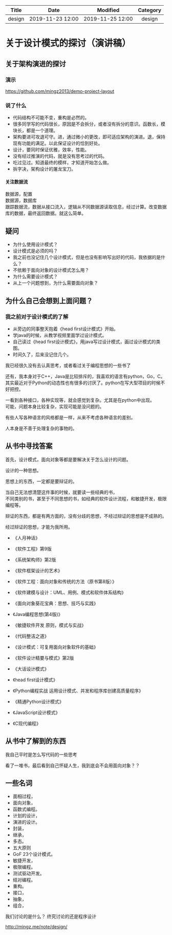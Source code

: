 | Title                | Date             | Modified         | Category          |
|:--------------------:|:----------------:|:----------------:|:-----------------:|
| design      | 2019-11-23 12:00 | 2019-11-25 12:00 | design   |


# 关于设计模式的探讨（演讲稿）


## 关于架构演进的探讨

### 演示 
https://github.com/mingz2013/demo-project-layout

### 说了什么

- 代码结构不可能不变，重构是必然的。
- 很多同学写的代码很长，原因是不会拆分，或者没有拆分的意识。函数长，模块长，都是一个道理。
- 架构要进可攻退可守。进，通过微小的更改，即可适应架构的演进。退，保持现有功能的满足。以此保证设计的恰到好处。
- 设计，要同时保证优雅，效率，性能。
- 没有经过推演的代码，就是没有思考过的代码。
- 吃过见过。知道最终的模样，才知道开始怎么做。
- 拆字决，架构设计的屠龙宝刀。



#### 关注数据流

数据源，配置  
数据源，数据库  
跟踪数据流，数据从接口流入，逻辑从不同数据源读取信息，经过计算。改变数据库的数据，最终返回数据。就这么简单。




## 疑问
- 为什么使用设计模式？
- 设计模式是必须的吗？
- 我之前也没记住几个设计模式，但是也没有影响写出好的代码，我依据的是什么？
- 不依赖于面向对象的设计模式怎么用？
- 为什么需要设计模式？
- 从上一个问题想到，为什么需要面向对象？

## 为什么自己会想到上面问题？

### 我之前对于设计模式的了解
- 从旁边的同事整天抱着《head first设计模式》开始。
- 学java的时候，从教学视频里面学过设计模式。
- 自己读过《head first设计模式》，用java写过设计模式，画过设计模式的类图。
- 时间久了，后来没记住几个。


我已经很久没有去认真思考，或者看过关于编程思想的一些书了

还有，我本身对于C++，Java是比较排斥的，我喜欢的语言有python，Go，C。  
其实最近对于Python的动态性也有很多的讨厌了。python在写大型项目的时候不好把控。


一看到各种接口，各种实现等，就会感觉到复杂。尤其是在python中出现。  
可能，问题本身比较复杂，实现可能是没问题的。

有些人写各种语言的风格都是一样，从来不考虑各种语言的差别。

人本身是不善于处理复杂的事物的。



## 从书中寻找答案


首先，设计模式，面向对象等都是要解决关于怎么设计的问题。

设计的一种思想。

思想上的东西，一定都是要辩证的。

当自己无法想清楚这件事的时候，就要读一些经典的书，  
不同类别的书，甚至于不同思想的书，如经典的软件设计流程，和敏捷开发，极限编程等。

辩证的东西，都是有两方面的，没有分歧的思想，不经过辩证的思想是不成熟的。

经过辩证的思想，才能为我所用。


- 《人月神话》
- 《软件工程》第9版
- 《系统架构师》第2版
- 《软件框架设计的艺术》
- 《软件工程：面向对象和传统的方法（原书第8版）》
- 《软件建模与设计：UML、用例、模式和软件体系结构》
- 《面向对象葵花宝典：思想、技巧与实践》
- 《Java编程思想(第4版)》

- 《敏捷软件开发 原则，模式与实战》
- 《代码整洁之道》

- 《设计模式：可复用面向对象软件的基础》
- 《软件设计精要与模式》第2版

- 《大话设计模式》
- 《head first设计模式》

- 《Python编程实战 运用设计模式、并发和程序库创建高质量程序》
- 《精通Python设计模式》

- 《JavaScript设计模式》

- 《C现代编程》



## 从书中了解到的东西


我自己平时是怎么写代码的一些思考

看了一堆书，最后看到自己怀疑人生，我到底会不会用面向对象？？



## 一些名词
- 面相过程，
- 面向对象，
- 函数式编程。
- 计划的设计，
- 演进的设计。
- 封装，
- 继承，
- 多态。
- 五大原则
- GoF 23个设计模式。
- 敏捷开发，
- 极限编程。
- 测试驱动开发。
- 结对编程。
- 重构。
- 接口，
- 抽象，
- 组合，




我们讨论的是什么？
终究讨论的还是程序设计



http://mingz.me/note/design/



















